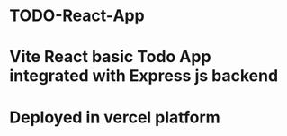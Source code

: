 # TODO-React-App
# Vite React basic Todo App integrated with Express js backend
# Deployed in vercel platform 